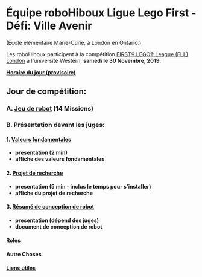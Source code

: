 # Équipe roboHiboux Ligue Lego First - Défi: Ville Avenir 
(École élémentaire Marie-Curie, à London en Ontario.)

Les roboHiboux participent à la compétition [FIRST® LEGO® League (FLL) London](https://www.eng.uwo.ca/outreach/first-robotics/lego-league/) à l'université Western, <b>samedi le 30 Novembre, 2019<b/>.

[Horaire du jour (provisoire)](https://www.eng.uwo.ca/outreach/first-robotics/lego-league/Tentative-Event-Schedule-2019.pdf)

## Jour de compétition:

### A. [Jeu de robot](jeudurobot.md) (14 Missions)

### B. Présentation devant les juges:

#### 1. [Valeurs fondamentales](valeurs.md)
* presentation (2 min)
* affiche des valeurs fondamentales

#### 2. [Projet de recherche](projet.md)
* presentation (5 min - inclus le temps pour s'installer)
* affiche du projet de recherche

#### 3. [Résumé de conception de robot](http://fll.larobotics.org/resources/Robot_Design_Executive_Summay_LA.pdf)
* presentation (dépend des juges)
* document de conception de robot

#### [Roles](roles.md)

#### Autre Choses

[Liens utiles](liens.md)

